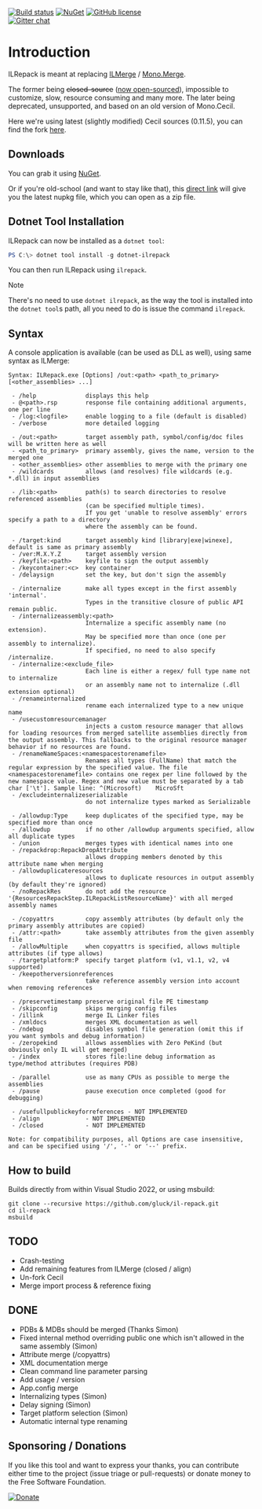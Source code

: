 [![Build status](https://img.shields.io/appveyor/ci/gluck/il-repack.svg?label=build%20windows)](https://ci.appveyor.com/project/gluck/il-repack) [![NuGet](https://img.shields.io/nuget/v/ILRepack.svg)](https://www.nuget.org/packages/ILRepack/) [![GitHub license](https://img.shields.io/github/license/gluck/il-repack.svg)](http://www.apache.org/licenses/LICENSE-2.0)   
[![Gitter chat](https://img.shields.io/badge/gitter-join%20chat-green.svg)](https://gitter.im/gluck/il-repack)

Introduction
============

ILRepack is meant at replacing [ILMerge](http://www.microsoft.com/downloads/details.aspx?FamilyID=22914587-B4AD-4EAE-87CF-B14AE6A939B0&displaylang=en) / [Mono.Merge](http://evain.net/blog/articles/2006/11/06/an-introduction-to-mono-merge).

The former being ~~closed-source~~ ([now open-sourced](https://github.com/Microsoft/ILMerge)), impossible to customize, slow, resource consuming and many more.
The later being deprecated, unsupported, and based on an old version of Mono.Cecil.

Here we're using latest (slightly modified) Cecil sources (0.11.5), you can find the fork [here](https://github.com/KirillOsenkov/cecil/tree/ilrepack).

Downloads
------

You can grab it using [NuGet](http://nuget.org/packages/ILRepack/).

Or if you're old-school (and want to stay like that), this [direct link](http://nuget.org/api/v2/package/ILRepack) will give you the latest nupkg file, which you can open as a zip file.

Dotnet Tool Installation
-----

ILRepack can now be installed as a `dotnet tool`:

```powershell
PS C:\> dotnet tool install -g dotnet-ilrepack
```

You can then run ILRepack using `ilrepack`.

> [!Note]
> There's no need to use `dotnet ilrepack`, as the way the tool is installed into the `dotnet tool`s path, all you need to do is issue the command `ilrepack`.

Syntax
------

A console application is available (can be used as DLL as well), using same syntax as ILMerge:
```
Syntax: ILRepack.exe [Options] /out:<path> <path_to_primary> [<other_assemblies> ...]

 - /help              displays this help
 - @<path>.rsp        response file containing additional arguments, one per line
 - /log:<logfile>     enable logging to a file (default is disabled)
 - /verbose           more detailed logging

 - /out:<path>        target assembly path, symbol/config/doc files will be written here as well
 - <path_to_primary>  primary assembly, gives the name, version to the merged one
 - <other_assemblies> other assemblies to merge with the primary one
 - /wildcards         allows (and resolves) file wildcards (e.g. *.dll) in input assemblies

 - /lib:<path>        path(s) to search directories to resolve referenced assemblies 
                      (can be specified multiple times).
                      If you get 'unable to resolve assembly' errors specify a path to a directory
                      where the assembly can be found.

 - /target:kind       target assembly kind [library|exe|winexe], default is same as primary assembly
 - /ver:M.X.Y.Z       target assembly version
 - /keyfile:<path>    keyfile to sign the output assembly
 - /keycontainer:<c>  key container
 - /delaysign         set the key, but don't sign the assembly

 - /internalize       make all types except in the first assembly 'internal'.
                      Types in the transitive closure of public API remain public.
 - /internalizeassembly:<path>
                      Internalize a specific assembly name (no extension).
                      May be specified more than once (one per assembly to internalize).
                      If specified, no need to also specify /internalize.
 - /internalize:<exclude_file>
                      Each line is either a regex/ full type name not to internalize
                      or an assembly name not to internalize (.dll extension optional)
 - /renameinternalized
                      rename each internalized type to a new unique name
 - /usecustomresourcemanager  
                      injects a custom resource manager that allows for loading resources from merged satellite assemblies directly from the output assembly. This fallbacks to the original resource manager behavior if no resources are found.
 - /renameNameSpaces:<namespacestorenamefile> 
                      Renames all types (FullName) that match the regular expression by the specified value. The file <namespacestorenamefile> contains one regex per line followed by the new namespace value. Regex and new value must be separated by a tab char ['\t']. Sample line: ^(Microsoft)    MicroSft
 - /excludeinternalizeserializable
                      do not internalize types marked as Serializable

 - /allowdup:Type     keep duplicates of the specified type, may be specified more than once
 - /allowdup          if no other /allowdup arguments specified, allow all duplicate types
 - /union             merges types with identical names into one
 - /repackdrop:RepackDropAttribute 
                      allows dropping members denoted by this attribute name when merging
 - /allowduplicateresources 
                      allows to duplicate resources in output assembly (by default they're ignored)
 - /noRepackRes       do not add the resource '{ResourcesRepackStep.ILRepackListResourceName}' with all merged assembly names

 - /copyattrs         copy assembly attributes (by default only the primary assembly attributes are copied)
 - /attr:<path>       take assembly attributes from the given assembly file
 - /allowMultiple     when copyattrs is specified, allows multiple attributes (if type allows)
 - /targetplatform:P  specify target platform (v1, v1.1, v2, v4 supported)
 - /keepotherversionreferences
                      take reference assembly version into account when removing references

 - /preservetimestamp preserve original file PE timestamp
 - /skipconfig        skips merging config files
 - /illink            merge IL Linker files
 - /xmldocs           merges XML documentation as well
 - /ndebug            disables symbol file generation (omit this if you want symbols and debug information)
 - /zeropekind        allows assemblies with Zero PeKind (but obviously only IL will get merged)
 - /index             stores file:line debug information as type/method attributes (requires PDB)

 - /parallel          use as many CPUs as possible to merge the assemblies
 - /pause             pause execution once completed (good for debugging)

 - /usefullpublickeyforreferences - NOT IMPLEMENTED
 - /align             - NOT IMPLEMENTED
 - /closed            - NOT IMPLEMENTED

Note: for compatibility purposes, all Options are case insensitive, and can be specified using '/', '-' or '--' prefix.
```

How to build
------

Builds directly from within Visual Studio 2022, or using msbuild:

```
git clone --recursive https://github.com/gluck/il-repack.git
cd il-repack
msbuild
```

TODO
------
  * Crash-testing
  * Add remaining features from ILMerge (closed / align)
  * Un-fork Cecil
  * Merge import process & reference fixing

DONE
------
  * PDBs & MDBs should be merged (Thanks Simon)
  * Fixed internal method overriding public one which isn't allowed in the same assembly (Simon)
  * Attribute merge (/copyattrs)
  * XML documentation merge
  * Clean command line parameter parsing
  * Add usage / version
  * App.config merge
  * Internalizing types (Simon)
  * Delay signing (Simon)
  * Target platform selection (Simon)
  * Automatic internal type renaming

Sponsoring / Donations
------
If you like this tool and want to express your thanks, you can contribute either time to the project (issue triage or pull-requests) or donate money to the Free Software Foundation.

[![Donate](https://www.gnu.org/graphics/logo-fsf.org-tiny.png)](https://my.fsf.org/donate/)
